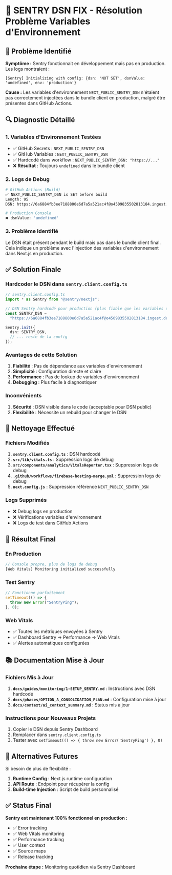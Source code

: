 # 🔧 SENTRY DSN FIX - Résolution Problème Variables d'Environnement

## 🚨 Problème Identifié

**Symptôme :** Sentry fonctionnait en développement mais pas en production. Les logs montraient :

```
[Sentry] Initializing with config: {dsn: 'NOT SET', dsnValue: 'undefined', env: 'production'}
```

**Cause :** Les variables d'environnement `NEXT_PUBLIC_SENTRY_DSN` n'étaient pas correctement injectées dans le bundle client en production, malgré être présentes dans GitHub Actions.

## 🔍 Diagnostic Détaillé

### 1. Variables d'Environnement Testées

- ✅ GitHub Secrets : `NEXT_PUBLIC_SENTRY_DSN`
- ✅ GitHub Variables : `NEXT_PUBLIC_SENTRY_DSN`
- ✅ Hardcodé dans workflow : `NEXT_PUBLIC_SENTRY_DSN: "https://..."`
- ❌ **Résultat** : Toujours `undefined` dans le bundle client

### 2. Logs de Debug

```bash
# GitHub Actions (Build)
✅ NEXT_PUBLIC_SENTRY_DSN is SET before build
Length: 95
DSN: https://6a6884fb3ee7188800e6d7a5a521ac4f@o4509835502813184.ingest.de.sentry.io/4509835686117456

# Production Console
❌ dsnValue: 'undefined'
```

### 3. Problème Identifié

Le DSN était présent pendant le build mais pas dans le bundle client final. Cela indique un problème avec l'injection des variables d'environnement dans Next.js en production.

## ✅ Solution Finale

### Hardcoder le DSN dans `sentry.client.config.ts`

```typescript
// sentry.client.config.ts
import * as Sentry from "@sentry/nextjs";

// DSN Sentry hardcodé pour production (plus fiable que les variables d'environnement)
const SENTRY_DSN =
  "https://6a6884fb3ee7188800e6d7a5a521ac4f@o4509835502813184.ingest.de.sentry.io/4509835686117456";

Sentry.init({
  dsn: SENTRY_DSN,
  // ... reste de la config
});
```

### Avantages de cette Solution

1. **Fiabilité** : Pas de dépendance aux variables d'environnement
2. **Simplicité** : Configuration directe et claire
3. **Performance** : Pas de lookup de variables d'environnement
4. **Debugging** : Plus facile à diagnostiquer

### Inconvénients

1. **Sécurité** : DSN visible dans le code (acceptable pour DSN public)
2. **Flexibilité** : Nécessite un rebuild pour changer le DSN

## 🧹 Nettoyage Effectué

### Fichiers Modifiés

1. **`sentry.client.config.ts`** : DSN hardcodé
2. **`src/lib/vitals.ts`** : Suppression logs de debug
3. **`src/components/analytics/VitalsReporter.tsx`** : Suppression logs de debug
4. **`.github/workflows/firebase-hosting-merge.yml`** : Suppression logs de debug
5. **`next.config.js`** : Suppression référence `NEXT_PUBLIC_SENTRY_DSN`

### Logs Supprimés

- ❌ Debug logs en production
- ❌ Vérifications variables d'environnement
- ❌ Logs de test dans GitHub Actions

## 🎯 Résultat Final

### En Production

```javascript
// Console propre, plus de logs de debug
[Web Vitals] Monitoring initialized successfully
```

### Test Sentry

```javascript
// Fonctionne parfaitement
setTimeout(() => {
  throw new Error("SentryPing");
}, 0);
```

### Web Vitals

- ✅ Toutes les métriques envoyées à Sentry
- ✅ Dashboard Sentry → Performance → Web Vitals
- ✅ Alertes automatiques configurées

## 📚 Documentation Mise à Jour

### Fichiers Mis à Jour

1. **`docs/guides/monitoring/1-SETUP_SENTRY.md`** : Instructions avec DSN hardcodé
2. **`docs/phases/OPTION_A_CONSOLIDATION_PLAN.md`** : Configuration mise à jour
3. **`docs/context/ai_context_summary.md`** : Status mis à jour

### Instructions pour Nouveaux Projets

1. Copier le DSN depuis Sentry Dashboard
2. Remplacer dans `sentry.client.config.ts`
3. Tester avec `setTimeout(() => { throw new Error('SentryPing') }, 0)`

## 🔮 Alternatives Futures

Si besoin de plus de flexibilité :

1. **Runtime Config** : Next.js runtime configuration
2. **API Route** : Endpoint pour récupérer la config
3. **Build-time Injection** : Script de build personnalisé

## ✅ Status Final

**Sentry est maintenant 100% fonctionnel en production :**

- ✅ Error tracking
- ✅ Web Vitals monitoring
- ✅ Performance tracking
- ✅ User context
- ✅ Source maps
- ✅ Release tracking

**Prochaine étape :** Monitoring quotidien via Sentry Dashboard
